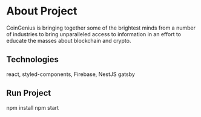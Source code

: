 # About Project
CoinGenius is bringing together some of the brightest minds from a number of industries to bring unparalleled access to information in an effort to educate the masses about blockchain and crypto.

## Technologies

react,
styled-components,
Firebase,
NestJS
gatsby

## Run Project
 npm install
 npm start

